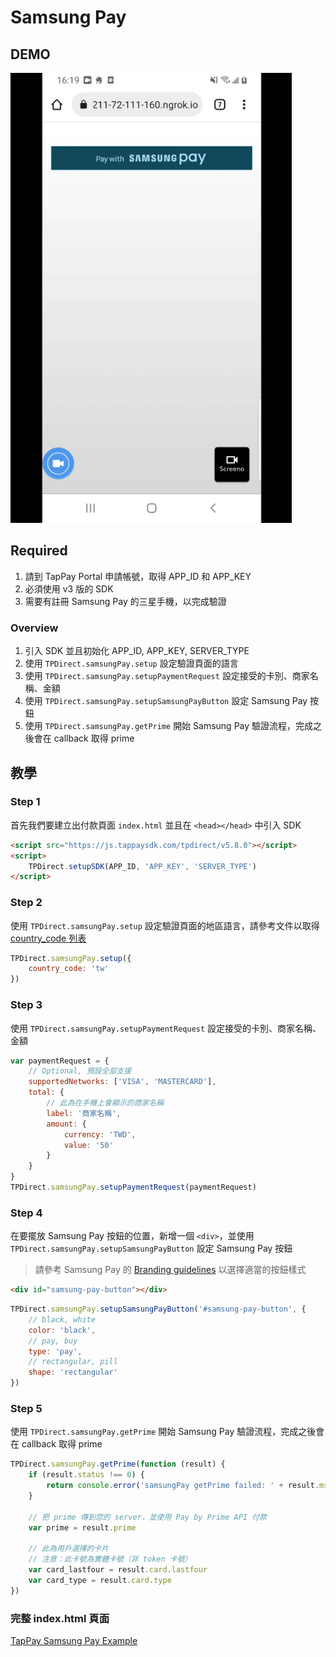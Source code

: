 # Samsung Pay

## DEMO
<img src="./samsung_pay_web.gif" width="450px"/>


## Required

1. 請到 TapPay Portal 申請帳號，取得 APP_ID 和 APP_KEY
2. 必須使用 v3 版的 SDK
3. 需要有註冊 Samsung Pay 的三星手機，以完成驗證



### Overview

1. 引入 SDK 並且初始化 APP_ID, APP_KEY, SERVER_TYPE
2. 使用 `TPDirect.samsungPay.setup` 設定驗證頁面的語言
3. 使用 `TPDirect.samsungPay.setupPaymentRequest` 設定接受的卡別、商家名稱、金額
4. 使用 `TPDirect.samsungPay.setupSamsungPayButton` 設定 Samsung Pay 按鈕
5. 使用 `TPDirect.samsungPay.getPrime` 開始 Samsung Pay 驗證流程，完成之後會在 callback 取得 prime


## 教學

### Step 1

首先我們要建立出付款頁面 `index.html` 並且在 `<head></head>` 中引入 SDK

```html
<script src="https://js.tappaysdk.com/tpdirect/v5.8.0"></script>
<script>
    TPDirect.setupSDK(APP_ID, 'APP_KEY', 'SERVER_TYPE')
</script>
```


### Step 2

使用 `TPDirect.samsungPay.setup` 設定驗證頁面的地區語言，請參考文件以取得 [country_code 列表](https://docs.tappaysdk.com/samsung-pay/zh/reference.html#samsung_pay_country_code)

```javascript
TPDirect.samsungPay.setup({
    country_code: 'tw'
})
```



### Step 3

使用 `TPDirect.samsungPay.setupPaymentRequest` 設定接受的卡別、商家名稱、金額

```javascript
var paymentRequest = {
    // Optional, 預設全部支援
    supportedNetworks: ['VISA', 'MASTERCARD'],
    total: {
        // 此為在手機上會顯示的商家名稱
        label: '商家名稱',
        amount: {
            currency: 'TWD',
            value: '50'
        }
    }
}
TPDirect.samsungPay.setupPaymentRequest(paymentRequest)
```



### Step 4

在要擺放 Samsung Pay 按鈕的位置，新增一個 `<div>`，並使用 `TPDirect.samsungPay.setupSamsungPayButton` 設定 Samsung Pay 按鈕

> 請參考 Samsung Pay 的 [Branding guidelines](https://pay.samsung.com/developers/resource/brand) 以選擇適當的按鈕樣式

```html
<div id="samsung-pay-button"></div>
```

```javascript
TPDirect.samsungPay.setupSamsungPayButton('#samsung-pay-button', {
    // black, white
    color: 'black',
    // pay, buy
    type: 'pay',
    // rectangular, pill
    shape: 'rectangular'
})
```




### Step 5

使用 `TPDirect.samsungPay.getPrime` 開始 Samsung Pay 驗證流程，完成之後會在 callback 取得 prime


```javascript
TPDirect.samsungPay.getPrime(function (result) {
    if (result.status !== 0) {
        return console.error('samsungPay getPrime failed: ' + result.msg)
    }

    // 把 prime 傳到您的 server，並使用 Pay by Prime API 付款
    var prime = result.prime

    // 此為用戶選擇的卡片
    // 注意：此卡號為實體卡號（非 token 卡號）
    var card_lastfour = result.card.lastfour
    var card_type = result.card.type
})
```


### 完整 index.html 頁面

[TapPay Samsung Pay Example](./example/index.html)